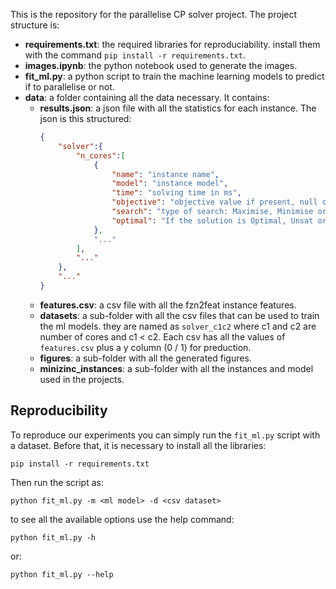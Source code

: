 This is the repository for the parallelise CP solver project. The project structure is:
* **requirements.txt**: the required libraries for reproduciability. install them with the command ``` pip install -r requirements.txt ```.
* **images.ipynb**: the python notebook used to generate the images. 
* **fit_ml.py**: a python script to train the machine learning models to predict if to parallelise or not.
* **data**: a folder containing all the data necessary. It contains:
    * **results.json**: a json file with all the statistics for each instance. The json is this structured:
        ```json
        {
            "solver":{
                "n_cores":[
                    {
                        "name": "instance name",
                        "model": "instance model",
                        "time": "solving time in ms",
                        "objective": "objective value if present, null otherwise",
                        "search": "type of search: Maximise, Minimise or Satisfy",
                        "optimal": "If the solution is Optimal, Unsat or if its state is Unknown"
                    },
                    "..."
                ],
                "..."
            },
            "..."
        }
    * **features.csv**: a csv file with all the fzn2feat instance features.
    * **datasets**: a sub-folder with all the csv files that can be used to train the ml models. they are named as ```solver_c1c2``` where c1 and c2 are number of cores and c1 < c2. Each csv has all the values of ```features.csv``` plus a y column (0 / 1) for preduction.
    * **figures**: a sub-folder with all the generated figures.
    * **minizinc_instances**: a sub-folder with all the instances and model used in the projects.


## Reproducibility

To reproduce our experiments you can simply run the ```fit_ml.py``` script with a dataset. 
Before that, it is necessary to install all the libraries:
```
pip install -r requirements.txt
```
Then run the script as:
```
python fit_ml.py -m <ml model> -d <csv dataset>
```
to see all the available options use the help command:
```
python fit_ml.py -h
```
or:
```
python fit_ml.py --help
```